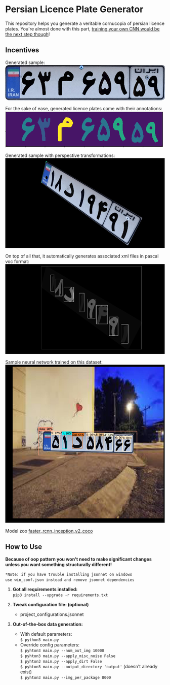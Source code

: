 # Persian Licence Plate Generator
This repository helps you generate a veritable cornucopia of persian licence plates.
You're almost done with this part, [training your own CNN would be the next step though](https://gluon-cv.mxnet.io/install.html)!

## Incentives 
Generated sample:\
![Sample](https://github.com/Amir-Mehrpanah/atumated_lp/blob/master/README_contents/simple_out.png)

For the sake of ease, generated licence plates come with their annotations: \
![Annotation sample](https://github.com/Amir-Mehrpanah/atumated_lp/blob/master/README_contents/ann_simple_out.png) 

Generated sample with perspective transformations:\
![Annotation sample](https://github.com/Amir-Mehrpanah/atumated_lp/blob/master/README_contents/transform.gif) 

On top of all that, it automatically generates associated xml files in pascal voc format: \
![Sample](https://github.com/Amir-Mehrpanah/atumated_lp/blob/master/README_contents/pascal_voc_bbox.png)

Sample neural network trained on this dataset:\
![Sample](https://github.com/Amir-Mehrpanah/atumated_lp/blob/master/README_contents/detections.png)

Model zoo [faster_rcnn_inception_v2_coco](https://github.com/tensorflow/models/blob/master/research/object_detection/g3doc/detection_model_zoo.md)
## How to Use
**Because of oop pattern you won't need to make significant changes 
unless you want something structurally different!**
```html
*Note: if you have trouble installing jsonnet on windows 
use win_conf.json instead and remove jsonnet dependencies 
```
1. **Got all requirements installed:**\
    ```pip3 install --upgrade -r requirements.txt```
    
2. **Tweak configuration file: (optional)**
    * project_configurations.jsonnet
    
3. **Out-of-the-box data generation:**
    * With default parameters:\
    ```$ python3 main.py```
    * Override config parameters:\
    ```$ pyhton3 main.py --num_out_img 10000```\
    ```$ pyhton3 main.py --apply_misc_noise False```\
    ```$ pyhton3 main.py --apply_dirt False``` \
    ```$ pyhton3 main.py --output_directory 'output'``` (doesn't already exist) \
    ```$ pyhton3 main.py --img_per_package 8000``` 